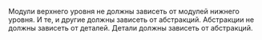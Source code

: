 Модули верхнего уровня не должны зависеть от модулей нижнего уровня. 
И те, и другие должны зависеть от абстракций. Абстракции не должны зависеть от деталей. 
Детали должны зависеть от абстракций.